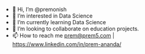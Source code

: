 - 👋 Hi, I’m @premonish
- 👀 I’m interested in Data Science
- 🌱 I’m currently learning Data Science
- 💞️ I’m looking to collaborate on education projects.
- 📫 How to reach me prem@prem5.com | https://www.linkedin.com/in/prem-ananda/ 

<!---
premonish/premonish is a ✨ special ✨ repository because its `README.md` (this file) appears on your GitHub profile.
You can click the Preview link to take a look at your changes.
--->
